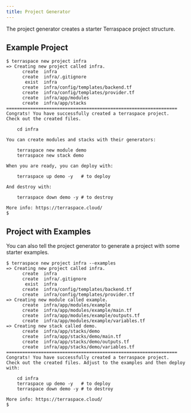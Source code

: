 ```yaml
---
title: Project Generator
---
```


The project generator creates a starter Terraspace project structure.

## Example Project

    $ terraspace new project infra
    => Creating new project called infra.
          create  infra
          create  infra/.gitignore
           exist  infra
          create  infra/config/templates/backend.tf
          create  infra/config/templates/provider.tf
          create  infra/app/modules
          create  infra/app/stacks
    ================================================================
    Congrats! You have successfully created a terraspace project.
    Check out the created files.

        cd infra

    You can create modules and stacks with their generators:

        terraspace new module demo
        terraspace new stack demo

    When you are ready, you can deploy with:

        terraspace up demo -y   # to deploy

    And destroy with:

        terraspace down demo -y # to destroy

    More info: https://terraspace.cloud/
    $

## Project with Examples

You can also tell the project generator to generate a project with some starter examples.

    $ terraspace new project infra --examples
    => Creating new project called infra.
          create  infra
          create  infra/.gitignore
           exist  infra
          create  infra/config/templates/backend.tf
          create  infra/config/templates/provider.tf
    => Creating new module called example.
          create  infra/app/modules/example
          create  infra/app/modules/example/main.tf
          create  infra/app/modules/example/outputs.tf
          create  infra/app/modules/example/variables.tf
    => Creating new stack called demo.
          create  infra/app/stacks/demo
          create  infra/app/stacks/demo/main.tf
          create  infra/app/stacks/demo/outputs.tf
          create  infra/app/stacks/demo/variables.tf
    ================================================================
    Congrats! You have successfully created a terraspace project.
    Check out the created files. Adjust to the examples and then deploy with:

        cd infra
        terraspace up demo -y   # to deploy
        terraspace down demo -y # to destroy

    More info: https://terraspace.cloud/
    $